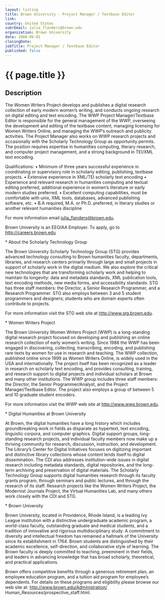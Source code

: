 ```yaml
---
layout: listing
title: Brown University - Project Manager / Textbase Editor
link:
country: United States
subrEmail: julia_flanders@brown.edu
organization: Brown University 
date: 2008-06-01
closingDate: 
jobTitle: Project Manager / Textbase Editor
published: false
---
```



# {{ page.title }}

## Description









<p class="hft-paras">The Women Writers Project develops and publishes a digital research
collection of early modern women’s writing, and conducts ongoing
research on digital editing and text encoding. The WWP Project
Manager/Textbase Editor is responsible for the general management of
the WWP, overseeing the development and editing of the textbase
content, managing licensing for Women Writers Online, and managing
the WWP’s outreach and publicity activities. The Project Manager also
works on WWP research projects and occasionally with the Scholarly
Technology Group as opportunity permits. The position requires
expertise in humanities computing, literary research, and computer
project management, and a strong background in TEI/XML text encoding.</p>

<p class="hft-paras">Qualifications:
• Minimum of three years successful experience in coordinating or
supervisory role in scholarly editing, publishing, textbase projects.
• Extensive experience in XML/TEI scholarly text encoding
• Experience and relevant research in humanities computing and
textual editing preferred, additional experience in women’s
literature or early modern studies preferred.
• Excellent computing capabilities, must be comfortable with unix,
XML tools, databases, advanced publishing software, etc.
• B.A required, M.A. or Ph.D. preferred, in literary studies or
another relevant humanities discipline</p>

<p class="hft-paras">For more information email <a href="mailto:julia_flanders@brown.edu" class="hft-email">julia_flanders@brown.edu</a>.</p>

<p class="hft-paras">Brown University is an EEO/AA Employer.
To apply, go to <a href="http://careers.brown.edu" class="hft-urls">http://careers.brown.edu</a></p>

<p class="hft-paras">* About the Scholarly Technology Group</p>

<p class="hft-paras">The Brown University Scholarly Technology Group (STG) provides
advanced technology consulting to Brown humanities faculty,
departments, libraries, and research centers primarily through large
and small projects in support of scholarly work in the digital
medium. We also explore the critical new technologies that are
transforming scholarly work and helping to maintain its longevity:
data and metadata standards, XML publication tools, text encoding
methods, new media forms, and accessibility standards. STG has three
staff members: the Director, a Senior Research Programmer, and a
Research Programmer. STG also employs between 3 and 5 student
programmers and designers; students who are domain experts often
contribute to projects.</p>

<p class="hft-paras">For more information visit the STG web site at <a href="http://www.stg.brown.edu" class="hft-urls">http://www.stg.brown.edu</a>.</p>

<p class="hft-paras">* Women Writers Project</p>

<p class="hft-paras">The Brown University Women Writers Project (WWP) is a long-standing
digital research project focused on developing and publishing an
online research collection of early women’s writing. Since 1988 the
WWP has been engaged in discovering, collecting, transcribing,
encoding, and publishing rare texts by women for use in research and
teaching. The WWP collection, published online since 1999 as Women
Writers Online, is widely used in the USA and internationally. The
project itself has been recognized as a leader in research on
scholarly text encoding, and provides consulting, training, and
research support to digital projects and individual scholars at Brown
and many other institutions. The WWP group includes three staff
members: the Director, the Senior Programmer/Analyst, and the Project
Manager/Textbase Editor. The project also employs a group of between
5 and 10 graduate student encoders.</p>

<p class="hft-paras">For more information visit the WWP web site at <a href="http://www.wwp.brown.edu" class="hft-urls">http://www.wwp.brown.edu</a>.</p>

<p class="hft-paras">* Digital Humanities at Brown University</p>

<p class="hft-paras">At Brown, the digital humanities have a long history which includes
groundbreaking work in fields as disparate as hypertext, text
encoding, linguistic corpora, and computer graphics. Digital support
groups, long-standing research projects, and individual faculty
members now make up a thriving community for research, discussion,
instruction, and development. The Library’s Center for Digital
Initiatives focuses on digitizing important and distinctive library
collections whose content lends itself to digital dissemination. The
CDI also addresses institution-wide issues in digital research
including metadata standards, digital repositories, and the long-term
archiving and preservation of digital materials. The Scholarly
Technology Group supports digital humanities research through its
faculty grants program, through seminars and public lectures, and
through the research of its staff. Research projects like the Women
Writers Project, the Modernist Journals Project, the Virtual
Humanities Lab, and many others work closely with the CDI and STG.</p>

<p class="hft-paras">* Brown University</p>

<p class="hft-paras">Brown University, located in Providence, Rhode Island, is a leading
Ivy League institution with a distinctive undergraduate academic
program, a world-class faculty, outstanding graduate and medical
students, and a tradition of innovative and rigorous
multidisciplinary study. A commitment to diversity and intellectual
freedom has remained a hallmark of the University since its
establishment in 1764. Brown students are distinguished by their
academic excellence, self-direction, and collaborative style of
learning. The Brown faculty is deeply committed to teaching,
preeminent in their fields, and leaders in advancing knowledge that
has broad scholarly, theoretical, and practical applications.</p>

<p class="hft-paras">Brown offers competitive benefits through a generous retirement plan,
an employee education program, and a tuition aid program for
employee’s dependents. For details on these programs and eligibility
please browse our web site at: <a href="http://www.brown.edu/Administration/" class="hft-urls">http://www.brown.edu/Administration/</a>
Human_Resources/prospective_staff.html.</p>

